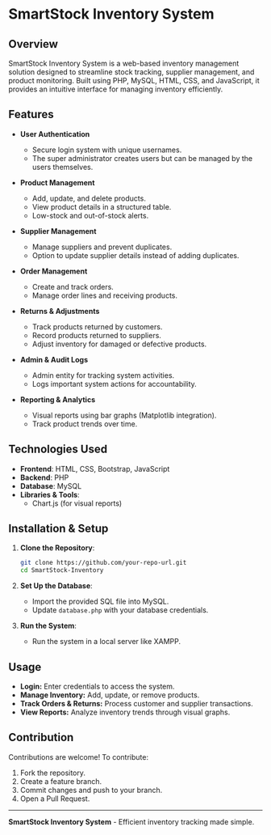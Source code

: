 # SmartStock Inventory System

## Overview

SmartStock Inventory System is a web-based inventory management solution designed to streamline stock tracking, supplier management, and product monitoring. Built using PHP, MySQL, HTML, CSS, and JavaScript, it provides an intuitive interface for managing inventory efficiently.

## Features

- **User Authentication**

  - Secure login system with unique usernames.
  - The super administrator creates users but can be managed by the users themselves.

- **Product Management**

  - Add, update, and delete products.
  - View product details in a structured table.
  - Low-stock and out-of-stock alerts.

- **Supplier Management**

  - Manage suppliers and prevent duplicates.
  - Option to update supplier details instead of adding duplicates.

- **Order Management**

  - Create and track orders.
  - Manage order lines and receiving products.

- **Returns & Adjustments**

  - Track products returned by customers.
  - Record products returned to suppliers.
  - Adjust inventory for damaged or defective products.

- **Admin & Audit Logs**

  - Admin entity for tracking system activities.
  - Logs important system actions for accountability.

- **Reporting & Analytics**

  - Visual reports using bar graphs (Matplotlib integration).
  - Track product trends over time.

## Technologies Used

- **Frontend**: HTML, CSS, Bootstrap, JavaScript
- **Backend**: PHP
- **Database**: MySQL
- **Libraries & Tools**:
  - Chart.js (for visual reports)

## Installation & Setup

1. **Clone the Repository**:

   ```sh
   git clone https://github.com/your-repo-url.git
   cd SmartStock-Inventory
   ```

2. **Set Up the Database**:

   - Import the provided SQL file into MySQL.
   - Update `database.php` with your database credentials.

3. **Run the System**:
   - Run the system in a local server like XAMPP.

## Usage

- **Login:** Enter credentials to access the system.
- **Manage Inventory:** Add, update, or remove products.
- **Track Orders & Returns:** Process customer and supplier transactions.
- **View Reports:** Analyze inventory trends through visual graphs.

## Contribution

Contributions are welcome! To contribute:

1. Fork the repository.
2. Create a feature branch.
3. Commit changes and push to your branch.
4. Open a Pull Request.

---

**SmartStock Inventory System** - Efficient inventory tracking made simple.

